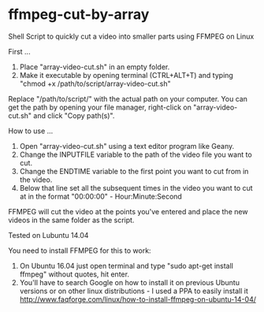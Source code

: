 # ffmpeg-cut-by-array
Shell Script to quickly cut a video into smaller parts using FFMPEG on Linux

First ...

1. Place "array-video-cut.sh" in an empty folder.
2. Make it executable by opening terminal (CTRL+ALT+T) and typing "chmod +x /path/to/script/array-video-cut.sh"

Replace "/path/to/script/" with the actual path on your computer. You can get the path by opening your file manager, right-click on "array-video-cut.sh" and click "Copy path(s)".


How to use ...

1. Open "array-video-cut.sh" using a text editor program like Geany.
2. Change the INPUTFILE variable to the path of the video file you want to cut.
3. Change the ENDTIME variable to the first point you want to cut from in the video.
4. Below that line set all the subsequent times in the video you want to cut at in the format "00:00:00" - Hour:Minute:Second
 

FFMPEG will cut the video at the points you've entered and place the new videos in the same folder as the script.

Tested on Lubuntu 14.04

You need to install FFMPEG for this to work:

1. On Ubuntu 16.04 just open terminal and type "sudo apt-get install ffmpeg" without quotes, hit enter.
2. You'll have to search Google on how to install it on previous Ubuntu versions or on other linux distributions - I used a PPA to easily install it http://www.faqforge.com/linux/how-to-install-ffmpeg-on-ubuntu-14-04/
